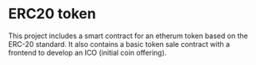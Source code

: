 # ERC20 token
This project includes a smart contract for an etherum token based on the ERC-20 standard. It also contains a basic token sale contract with a frontend to develop an ICO (initial coin offering).
